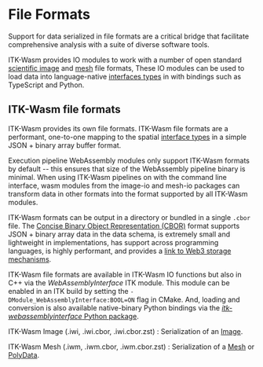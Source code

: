 # File Formats

Support for data serialized in file formats are a critical bridge that facilitate comprehensive analysis with a suite of diverse software tools.

ITK-Wasm provides IO modules to work with a number of open standard [scientific image](./images) and [mesh](./meshes) file formats, These IO modules can be used to load data into language-native [interfaces types](/typescript/interface_types/index) in with bindings such as TypeScript and Python.

## ITK-Wasm file formats

ITK-Wasm provides its own file formats. ITK-Wasm file formats are a performant, one-to-one mapping to the spatial [interface types](/typescript/interface_types/index) in a simple JSON + binary array buffer format.

Execution pipeline WebAssembly modules only support ITK-Wasm formats by default -- this ensures that size of the WebAssembly pipeline binary is minimal. When using ITK-Wasm pipelines on with the command line interface, wasm modules from the image-io and mesh-io packages can transform data in other formats into the format supported by all ITK-Wasm modules.

ITK-Wasm formats can be output in a directory or bundled in a single `.cbor` file. The [Concise Binary Object Representation (CBOR)](https://cbor.io/) format supports JSON + binary array data in the data schema, is extremely small and lightweight in implementations, has support across programming languages, is highly performant, and provides a [link to Web3 storage mechanisms](https://ipld.io/docs/codecs/known/dag-cbor/).

ITK-Wasm file formats are available in ITK-Wasm IO functions but also in C++ via the *WebAssemblyInterface* ITK module. This module can be enabled in an ITK build by setting the `-DModule_WebAssemblyInterface:BOOL=ON` flag in CMake. And, loading and conversion is also available native-binary Python bindings via the [*itk-webassemblyinterface* Python package](https://pypi.org/project/itk-webassemblyinterface/).

ITK-Wasm Image (.iwi, .iwi.cbor, .iwi.cbor.zst)
: Serialization of an [Image](../../model/Image).

ITK-Wasm Mesh (.iwm, .iwm.cbor, .iwm.cbor.zst)
: Serialization of a [Mesh](../../model/Mesh) or [PolyData](../../model/PolyData).
